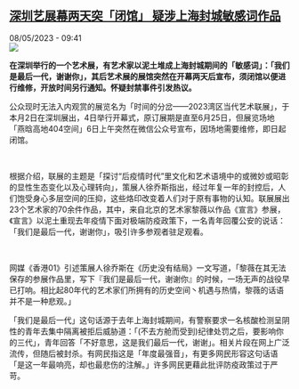 <!--1683531901000-->
[深圳艺展幕两天突「闭馆」 疑涉上海封城敏感词作品](https://www.rfi.fr/cn/%E4%B8%AD%E5%9B%BD/20230508-%E6%B7%B1%E5%9C%B3%E8%89%BA%E5%B1%95%E5%B9%95%E4%B8%A4%E5%A4%A9%E7%AA%81-%E9%97%AD%E9%A6%86-%E7%96%91%E6%B6%89%E4%B8%8A%E6%B5%B7%E5%B0%81%E5%9F%8E%E6%95%8F%E6%84%9F%E8%AF%8D%E4%BD%9C%E5%93%81)
------

<div>08/05/2023 - 09:41</div><img src="https://s.rfi.fr/media/display/6c59d53c-ed73-11ed-9726-005056bfb2b6/w:1280/p:16x9/hk-86.jpg"><p><strong>在深圳举行的一个艺术展，有艺术家以泥土堆成上海封城期间的「敏感词」：「我们是最后一代，谢谢你」，其后艺术展的展馆突然在开幕两天后宣布，须闭馆以便进行维修，开放时间另行通知。怀疑封禁事件引发热议。                    </strong></p><div><p><span><span><span><span><span><span><span><span><span>公众现时无法入内观赏的展览名为「时间的分岔——</span></span></span><span><span><span>2023湾区当代艺术联展」，于本月2日在深圳展出，4日举行开幕式，原订展期是直至6月25日，但展览场地「燕晗高地404空间」6日上午突然在微信公众号宣布，因场地需要维修，即日起闭馆。</span></span></span></span></span></span></span></span></span></p><p> </p><p><span><span><span><span><span><span><span><span><span>根据介绍，联展的主题是「探讨“后疫情时代”里文化和艺术语境中的或微妙或昭彰的显性生态变化以及心理转向」，策展人徐乔斯指出，经过年复一年的封控后，人们饱受身心多层空间的压抑，这些烙印改变着人们对于原有事物的认知。联展展出</span></span></span><span><span><span>23个艺术家的70余件作品，其中，来自北京的艺术家黎薇以作品《宣言》参展，《宣言》以泥土重现去年疫情下面对极端防疫政策下，一名青年回覆公安的说话：「我们是最后一代，谢谢你」，吸引许多参观者驻足观看。</span></span></span></span></span></span></span></span></span></p><p> </p><p><span><span><span><span><span><span><span><span><span>网媒《香港</span></span></span><span><span><span>01》引述策展人徐乔斯在《历史没有结局》一文写道，「黎薇在其无法保存的参展作品里，写下『我们是最后一代，谢谢你』的时候，一场无声的战役早已打响。相比起80年代的艺术家们所拥有的历史空间丶机遇与热情，黎薇的话语并不是一种悲观。」</span></span></span></span></span></span></span></span></span></p><p><span><span><span><span><span><span><span><span><span>「我们是最后一代」这句话源于去年上海封城期间，有警察要求一名核酸检测呈阴性的青年去集中隔离被拒后威胁道：「</span></span></span><span><span><span>(不去方舱而受到)纪律处罚之后，要影响你的三代」，青年回答「不好意思，这是我们最后一代，谢谢」。相关片段在网上广泛流传，但随后被封杀。有网民指这是「年度最强音」，有更多网民形容这句话语「是这一年最响亮，却也最悲伤的注解。」许多网民更藉此批评防疫政策过于严苛。</span></span></span></span></span></span></span></span></span></p><div data-selfpromo-newsletter></div><div data-selfpromo-app></div></div>

